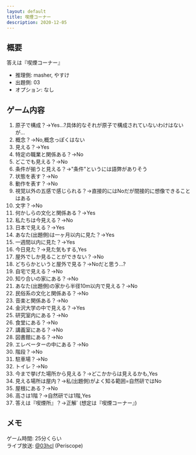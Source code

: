 ```yaml
---
layout: default
title: 喫煙コーナー
description: 2020-12-05
---
```


## 概要

答えは『喫煙コーナー』

- 推理側: masher, やすけ
- 出題側: 03
- オプション: なし

## ゲーム内容

1. 原子で構成？→Yes…?具体的なそれが原子で構成されていないわけはないが…
2. 概念？→No,概念っぽくはない
3. 見える？→Yes
4. 特定の職業と関係ある？→No
5. どこでも見える？→No
6. 条件が揃うと見える？→"条件"というには語弊がありそう
7. 状態を表す？→No
8. 動作を表す？→No
9. 視覚以外の五感で感じられる？→直接的にはNoだが間接的に想像できることはある
10. 文字？→No
11. 何かしらの文化と関係ある？→Yes
12. 私たちは今見える？→No
13. 日本で見える？→Yes
14. あなた(出題側)は一ヶ月以内に見た？→Yes
15. 一週間以内に見た？→Yes
16. 今日見た？→見た気もする,Yes
17. 屋外でしか見ることができない？→No
18. どちらかというと屋外で見る？→Noだと思う…?
19. 自宅で見える？→No
20. 知り合いの家にある？→No
21. あなた(出題側)の家から半径10m以内で見える？→No
22. 民俗系の文化と関係ある？→No
23. 音楽と関係ある？→No
24. 金沢大学の中で見える？→Yes
25. 研究室内にある？→No
26. 食堂にある？→No
27. 講義室にある？→No
28. 図書館にある？→No
29. エレベーターの中にある？→No
30. 階段？→No
31. 駐車場？→No
32. トイレ？→No
33. 今まで挙げた場所から見える？→どこかからは見えるかも,Yes
34. 見える場所は屋内？→私(出題側)がよく知る範囲=自然研ではNo
35. 屋根にある？→No
36. 高さは1階？→自然研では1階,Yes
37. 答えは『喫煙所』？→正解` (想定は『喫煙コーナー』)

## メモ

ゲーム時間: 25分くらい  
ライブ放送: [@03hcl](https://www.periscope.tv/03hcl/1rmxPzdvQDYGN) (Periscope)
